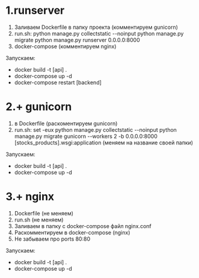 # 1.runserver
1. Заливаем Dockerfile в папку проекта (комментируем gunicorn)
2. run.sh:
python manage.py collectstatic --noinput
python manage.py migrate
python manage.py runserver 0.0.0.0:8000
3. docker-compose (комментируем nginx)

Запускаем:
* docker build -t [api] .
* docker-compose up -d
* docker-compose restart [backend]

# 2.+ gunicorn
1. в Dockerfile (раскоментируем gunicorn)
2. run.sh:
set -eux
python manage.py collectstatic --noinput
python manage.py migrate
gunicorn --workers 2 -b 0.0.0.0:8000 [stocks_products].wsgi:application (меняем на название своей папки)

Запускаем:
* docker build -t [api] .
* docker-compose up -d

# 3.+ nginx
1. Dockerfile (не меняем)
2. run.sh (не меняем)
3. Заливаем в папку с docker-compose файл nginx.conf
4. Раскомментируем в docker-compose (nginx)
5. Не забываем про ports 80:80

Запускаем:
* docker build -t [api] .
* docker-compose up -d





